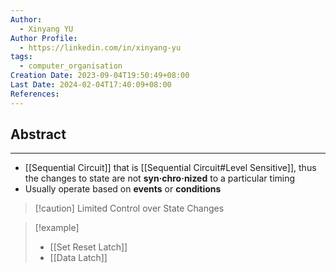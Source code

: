 ```yaml
---
Author:
  - Xinyang YU
Author Profile:
  - https://linkedin.com/in/xinyang-yu
tags:
  - computer_organisation
Creation Date: 2023-09-04T19:50:49+08:00
Last Date: 2024-02-04T17:40:09+08:00
References: 
---
```

## Abstract
--- 
- [[Sequential Circuit]] that is [[Sequential Circuit#Level Sensitive]], thus the changes to state are not **syn·chro·nized** to a particular timing
- Usually operate based on **events** or **conditions**

>[!caution] Limited Control over State Changes
> 



>[!example]
>- [[Set Reset Latch]]
>- [[Data Latch]]


